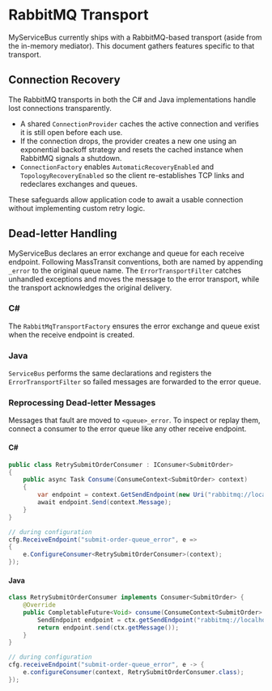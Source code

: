 # RabbitMQ Transport

MyServiceBus currently ships with a RabbitMQ-based transport (aside from the in-memory mediator). This document gathers features specific to that transport.

## Connection Recovery

The RabbitMQ transports in both the C# and Java implementations handle lost connections transparently.

- A shared `ConnectionProvider` caches the active connection and verifies it is still open before each use.
- If the connection drops, the provider creates a new one using an exponential backoff strategy and resets the cached instance when RabbitMQ signals a shutdown.
- `ConnectionFactory` enables `AutomaticRecoveryEnabled` and `TopologyRecoveryEnabled` so the client re-establishes TCP links and redeclares exchanges and queues.

These safeguards allow application code to await a usable connection without implementing custom retry logic.

## Dead-letter Handling

MyServiceBus declares an error exchange and queue for each receive endpoint. Following MassTransit conventions, both are named by appending `_error` to the original queue name. The `ErrorTransportFilter` catches unhandled exceptions and moves the message to the error transport, while the transport acknowledges the original delivery.

### C#
The `RabbitMqTransportFactory` ensures the error exchange and queue exist when the receive endpoint is created.

### Java
`ServiceBus` performs the same declarations and registers the `ErrorTransportFilter` so failed messages are forwarded to the error queue.

### Reprocessing Dead-letter Messages

Messages that fault are moved to `<queue>_error`. To inspect or replay them, connect a consumer to the error queue like any other receive endpoint.

#### C#
```csharp
public class RetrySubmitOrderConsumer : IConsumer<SubmitOrder>
{
    public async Task Consume(ConsumeContext<SubmitOrder> context)
    {
        var endpoint = context.GetSendEndpoint(new Uri("rabbitmq://localhost/orders-queue"));
        await endpoint.Send(context.Message);
    }
}

// during configuration
cfg.ReceiveEndpoint("submit-order-queue_error", e =>
{
    e.ConfigureConsumer<RetrySubmitOrderConsumer>(context);
});
```

#### Java
```java
class RetrySubmitOrderConsumer implements Consumer<SubmitOrder> {
    @Override
    public CompletableFuture<Void> consume(ConsumeContext<SubmitOrder> ctx) {
        SendEndpoint endpoint = ctx.getSendEndpoint("rabbitmq://localhost/orders-queue");
        return endpoint.send(ctx.getMessage());
    }
}

// during configuration
cfg.receiveEndpoint("submit-order-queue_error", e -> {
    e.configureConsumer(context, RetrySubmitOrderConsumer.class);
});
```


